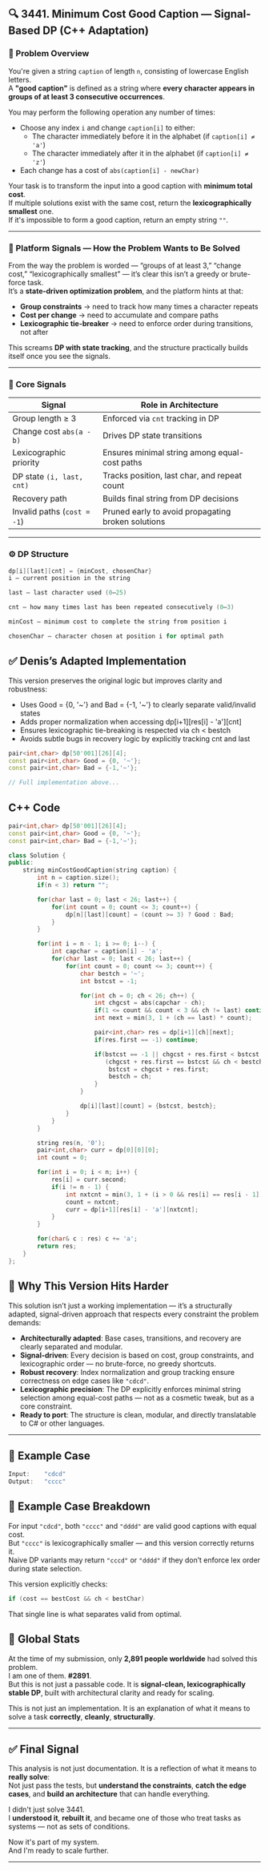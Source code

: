 ## 🔍 3441. Minimum Cost Good Caption — Signal-Based DP (C++ Adaptation)

### 🧠 Problem Overview

You're given a string `caption` of length `n`, consisting of lowercase English letters.  
A **"good caption"** is defined as a string where **every character appears in groups of at least 3 consecutive occurrences**.

You may perform the following operation any number of times:

- Choose any index `i` and change `caption[i]` to either:
  - The character immediately before it in the alphabet (if `caption[i] ≠ 'a'`)
  - The character immediately after it in the alphabet (if `caption[i] ≠ 'z'`)
- Each change has a cost of `abs(caption[i] - newChar)`

Your task is to transform the input into a good caption with **minimum total cost**.  
If multiple solutions exist with the same cost, return the **lexicographically smallest** one.  
If it's impossible to form a good caption, return an empty string `""`.

---

### 🧠 Platform Signals — How the Problem Wants to Be Solved

From the way the problem is worded — “groups of at least 3,” “change cost,” “lexicographically smallest” — it’s clear this isn’t a greedy or brute-force task.  
It’s a **state-driven optimization problem**, and the platform hints at that:

- **Group constraints** → need to track how many times a character repeats
- **Cost per change** → need to accumulate and compare paths
- **Lexicographic tie-breaker** → need to enforce order during transitions, not after

This screams **DP with state tracking**, and the structure practically builds itself once you see the signals.

---

### 🧩 Core Signals

| Signal                         | Role in Architecture                                  |
|--------------------------------|-------------------------------------------------------|
| Group length ≥ 3               | Enforced via `cnt` tracking in DP                     |
| Change cost `abs(a - b)`       | Drives DP state transitions                           |
| Lexicographic priority         | Ensures minimal string among equal-cost paths         |
| DP state `(i, last, cnt)`      | Tracks position, last char, and repeat count          |
| Recovery path                  | Builds final string from DP decisions                 |
| Invalid paths (`cost = -1`)    | Pruned early to avoid propagating broken solutions    |

---

### ⚙️ DP Structure

```cpp
dp[i][last][cnt] = {minCost, chosenChar}
i — current position in the string

last — last character used (0–25)

cnt — how many times last has been repeated consecutively (0–3)

minCost — minimum cost to complete the string from position i

chosenChar — character chosen at position i for optimal path
```
## ✅ Denis’s Adapted Implementation

This version preserves the original logic but improves clarity and robustness:

- Uses Good = {0, '~'} and Bad = {-1, '~'} to clearly separate valid/invalid states
- Adds proper normalization when accessing dp[i+1][res[i] - 'a'][cnt]
- Ensures lexicographic tie-breaking is respected via ch < bestch
- Avoids subtle bugs in recovery logic by explicitly tracking cnt and last

```cpp
pair<int,char> dp[50'001][26][4];
const pair<int,char> Good = {0, '~'};
const pair<int,char> Bad = {-1,'~'};

// Full implementation above...
```


## C++ Code
```cpp
pair<int,char> dp[50'001][26][4];
const pair<int,char> Good = {0, '~'};
const pair<int,char> Bad = {-1,'~'};

class Solution {
public:
    string minCostGoodCaption(string caption) {
        int n = caption.size();
        if(n < 3) return "";

        for(char last = 0; last < 26; last++) {
            for(int count = 0; count <= 3; count++) {
                dp[n][last][count] = (count >= 3) ? Good : Bad;
            }
        }

        for(int i = n - 1; i >= 0; i--) {
            int capchar = caption[i] - 'a';
            for(char last = 0; last < 26; last++) {
                for(int count = 0; count <= 3; count++) {
                    char bestch = '~';
                    int bstcst = -1;

                    for(int ch = 0; ch < 26; ch++) {
                        int chgcst = abs(capchar - ch);
                        if(1 <= count && count < 3 && ch != last) continue;
                        int next = min(3, 1 + (ch == last) * count);

                        pair<int,char> res = dp[i+1][ch][next];
                        if(res.first == -1) continue;

                        if(bstcst == -1 || chgcst + res.first < bstcst ||
                           (chgcst + res.first == bstcst && ch < bestch)) {
                            bstcst = chgcst + res.first;
                            bestch = ch;
                        }
                    }

                    dp[i][last][count] = {bstcst, bestch};
                }
            }
        }

        string res(n, '0');
        pair<int,char> curr = dp[0][0][0];
        int count = 0;

        for(int i = 0; i < n; i++) {
            res[i] = curr.second;
            if(i != n - 1) {
                int nxtcnt = min(3, 1 + (i > 0 && res[i] == res[i - 1]) * count);
                count = nxtcnt;
                curr = dp[i+1][res[i] - 'a'][nxtcnt];
            }
        }

        for(char& c : res) c += 'a';
        return res;
    }
};
```

## 🧠 Why This Version Hits Harder

This solution isn’t just a working implementation — it’s a structurally adapted, signal-driven approach that respects every constraint the problem demands:

- **Architecturally adapted**: Base cases, transitions, and recovery are clearly separated and modular.
- **Signal-driven**: Every decision is based on cost, group constraints, and lexicographic order — no brute-force, no greedy shortcuts.
- **Robust recovery**: Index normalization and group tracking ensure correctness on edge cases like `"cdcd"`.
- **Lexicographic precision**: The DP explicitly enforces minimal string selection among equal-cost paths — not as a cosmetic tweak, but as a core constraint.
- **Ready to port**: The structure is clean, modular, and directly translatable to C# or other languages.

---

## 🧠 Example Case
```cpp
Input:    "cdcd"
Output:   "cccc"
```

## 🧠 Example Case Breakdown

For input `"cdcd"`, both `"cccc"` and `"dddd"` are valid good captions with equal cost.  
But `"cccc"` is lexicographically smaller — and this version correctly returns it.  
Naive DP variants may return `"cccd"` or `"dddd"` if they don’t enforce lex order during state selection.

This version explicitly checks:

```cpp
if (cost == bestCost && ch < bestChar)
```

That single line is what separates valid from optimal.

## 🧠 Global Stats

At the time of my submission, only **2,891 people worldwide** had solved this problem.  
I am one of them. **#2891**.  
But this is not just a passable code. It is **signal-clean, lexicographically stable DP**, built with architectural clarity and ready for scaling.

This is not just an implementation. It is an explanation of what it means to solve a task **correctly**, **cleanly**, **structurally**.

---

## ✅ Final Signal

This analysis is not just documentation. It is a reflection of what it means to **really solve**:  
Not just pass the tests, but **understand the constraints**, **catch the edge cases**, and **build an architecture** that can handle everything.

I didn't just solve 3441.  
I **understood it**, **rebuilt it**, and became one of those who treat tasks as systems — not as sets of conditions.

Now it's part of my system.  
And I'm ready to scale further.


---
